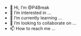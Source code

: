 - 👋 Hi, I’m @P4Break
- 👀 I’m interested in ...
- 🌱 I’m currently learning ...
- 💞️ I’m looking to collaborate on ...
- 📫 How to reach me ...

<!---
P4Break/P4Break is a ✨ special ✨ repository because its `README.md` (this file) appears on your GitHub profile.
You can click the Preview link to take a look at your changes.
--->
